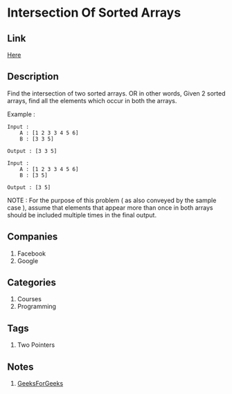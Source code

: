 # Intersection Of Sorted Arrays

## Link

[Here](https://www.interviewbit.com/problems/intersection-of-sorted-arrays/)

## Description

Find the intersection of two sorted arrays.
OR in other words,
Given 2 sorted arrays, find all the elements which occur in both the arrays.

Example :

```text
Input :
    A : [1 2 3 3 4 5 6]
    B : [3 3 5]

Output : [3 3 5]

Input :
    A : [1 2 3 3 4 5 6]
    B : [3 5]

Output : [3 5]
```

NOTE : For the purpose of this problem ( as also conveyed by the sample case ), assume that elements that appear more than once in both arrays should be included multiple times in the final output.

## Companies

1. Facebook
1. Google

## Categories

1. Courses
1. Programming

## Tags

1. Two Pointers

## Notes

1. [GeeksForGeeks](https://www.geeksforgeeks.org/union-and-intersection-of-two-sorted-arrays-2/)